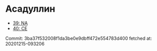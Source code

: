 # Асадуллин
- [39: NA](39.md)
- [40: CE](40.md)

Commit: 3ba37f532008f1da3be0e9dbff472e554783d400
 fetched at: 20201215-093206
